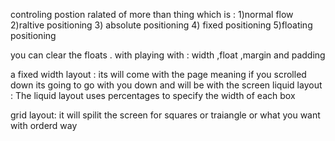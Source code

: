 controling postion ralated of more than thing which is :
1)normal flow 
2)raltive positioning 
3) absolute positioning 
4) fixed positioning 
5)floating positioning 

you can clear the floats .
with playing with : width ,float ,margin and padding

a fixed width layout :
its will come with the page meaning if you scrolled down its going to go with you down and will be with the screen 
liquid layout :
The liquid layout uses percentages to specify the width 
of each box

grid layout: it will spilit the screen for squares or traiangle or what you want with orderd way   